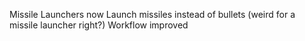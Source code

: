 Missile Launchers now Launch missiles instead of bullets (weird for a missile launcher right?)
Workflow improved